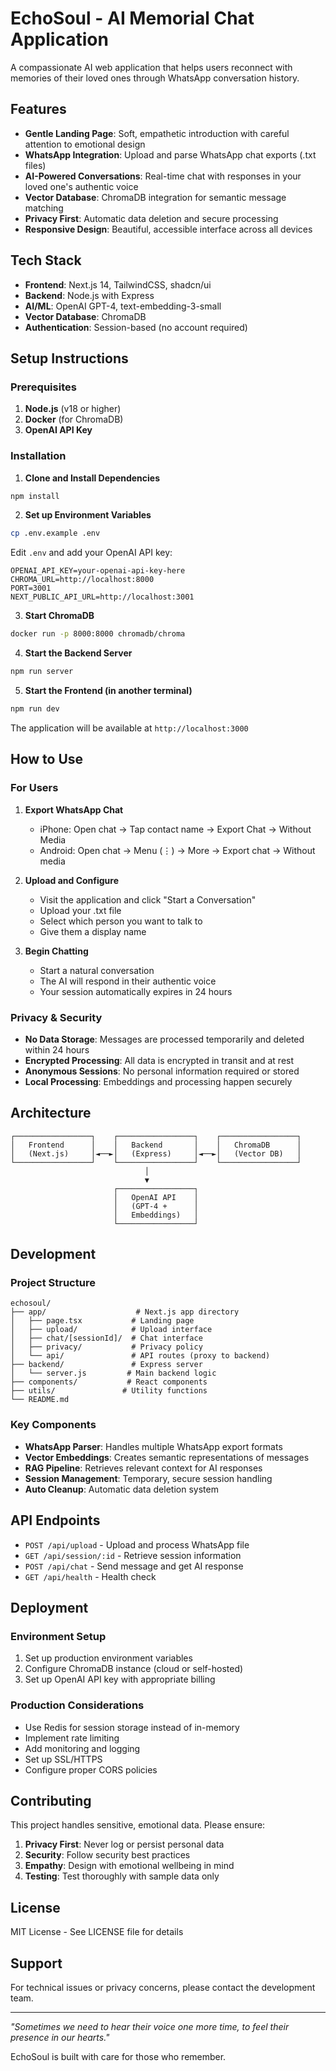# EchoSoul - AI Memorial Chat Application

A compassionate AI web application that helps users reconnect with memories of their loved ones through WhatsApp conversation history.

## Features

- **Gentle Landing Page**: Soft, empathetic introduction with careful attention to emotional design
- **WhatsApp Integration**: Upload and parse WhatsApp chat exports (.txt files)
- **AI-Powered Conversations**: Real-time chat with responses in your loved one's authentic voice
- **Vector Database**: ChromaDB integration for semantic message matching
- **Privacy First**: Automatic data deletion and secure processing
- **Responsive Design**: Beautiful, accessible interface across all devices

## Tech Stack

- **Frontend**: Next.js 14, TailwindCSS, shadcn/ui
- **Backend**: Node.js with Express
- **AI/ML**: OpenAI GPT-4, text-embedding-3-small
- **Vector Database**: ChromaDB
- **Authentication**: Session-based (no account required)

## Setup Instructions

### Prerequisites

1. **Node.js** (v18 or higher)
2. **Docker** (for ChromaDB)
3. **OpenAI API Key**

### Installation

1. **Clone and Install Dependencies**
```bash
npm install
```

2. **Set up Environment Variables**
```bash
cp .env.example .env
```

Edit `.env` and add your OpenAI API key:
```env
OPENAI_API_KEY=your-openai-api-key-here
CHROMA_URL=http://localhost:8000
PORT=3001
NEXT_PUBLIC_API_URL=http://localhost:3001
```

3. **Start ChromaDB**
```bash
docker run -p 8000:8000 chromadb/chroma
```

4. **Start the Backend Server**
```bash
npm run server
```

5. **Start the Frontend (in another terminal)**
```bash
npm run dev
```

The application will be available at `http://localhost:3000`

## How to Use

### For Users

1. **Export WhatsApp Chat**
   - iPhone: Open chat → Tap contact name → Export Chat → Without Media
   - Android: Open chat → Menu (⋮) → More → Export chat → Without media

2. **Upload and Configure**
   - Visit the application and click "Start a Conversation"
   - Upload your .txt file
   - Select which person you want to talk to
   - Give them a display name

3. **Begin Chatting**
   - Start a natural conversation
   - The AI will respond in their authentic voice
   - Your session automatically expires in 24 hours

### Privacy & Security

- **No Data Storage**: Messages are processed temporarily and deleted within 24 hours
- **Encrypted Processing**: All data is encrypted in transit and at rest
- **Anonymous Sessions**: No personal information required or stored
- **Local Processing**: Embeddings and processing happen securely

## Architecture

```
┌─────────────────┐    ┌─────────────────┐    ┌─────────────────┐
│   Frontend      │    │   Backend       │    │   ChromaDB      │
│   (Next.js)     │◄──►│   (Express)     │◄──►│   (Vector DB)   │
└─────────────────┘    └─────────────────┘    └─────────────────┘
                              │
                              ▼
                       ┌─────────────────┐
                       │   OpenAI API    │
                       │   (GPT-4 +      │
                       │   Embeddings)   │
                       └─────────────────┘
```

## Development

### Project Structure

```
echosoul/
├── app/                    # Next.js app directory
│   ├── page.tsx           # Landing page
│   ├── upload/            # Upload interface
│   ├── chat/[sessionId]/  # Chat interface
│   ├── privacy/           # Privacy policy
│   └── api/               # API routes (proxy to backend)
├── backend/               # Express server
│   └── server.js         # Main backend logic
├── components/           # React components
├── utils/               # Utility functions
└── README.md
```

### Key Components

- **WhatsApp Parser**: Handles multiple WhatsApp export formats
- **Vector Embeddings**: Creates semantic representations of messages
- **RAG Pipeline**: Retrieves relevant context for AI responses
- **Session Management**: Temporary, secure session handling
- **Auto Cleanup**: Automatic data deletion system

## API Endpoints

- `POST /api/upload` - Upload and process WhatsApp file
- `GET /api/session/:id` - Retrieve session information
- `POST /api/chat` - Send message and get AI response
- `GET /api/health` - Health check

## Deployment

### Environment Setup

1. Set up production environment variables
2. Configure ChromaDB instance (cloud or self-hosted)
3. Set up OpenAI API key with appropriate billing

### Production Considerations

- Use Redis for session storage instead of in-memory
- Implement rate limiting
- Add monitoring and logging
- Set up SSL/HTTPS
- Configure proper CORS policies

## Contributing

This project handles sensitive, emotional data. Please ensure:

1. **Privacy First**: Never log or persist personal data
2. **Security**: Follow security best practices
3. **Empathy**: Design with emotional wellbeing in mind
4. **Testing**: Test thoroughly with sample data only

## License

MIT License - See LICENSE file for details

## Support

For technical issues or privacy concerns, please contact the development team.

---

*"Sometimes we need to hear their voice one more time, to feel their presence in our hearts."*

EchoSoul is built with care for those who remember.